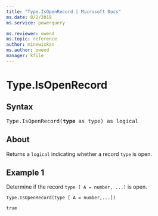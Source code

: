 ```yaml
---
title: "Type.IsOpenRecord | Microsoft Docs"
ms.date: 8/2/2019
ms.service: powerquery

ms.reviewer: owend
ms.topic: reference
author: minewiskan
ms.author: owend
manager: kfile
---
```

# Type.IsOpenRecord

## Syntax

<pre>
Type.IsOpenRecord(<b>type</b> as type) as logical
</pre>
  
## About  
Returns a `logical` indicating whether a record `type` is open.

## Example 1
Determine if the record `type [ A = number, ...]` is open.

```powerquery-m
Type.IsOpenRecord(type [ A = number,...])
```

`true`
